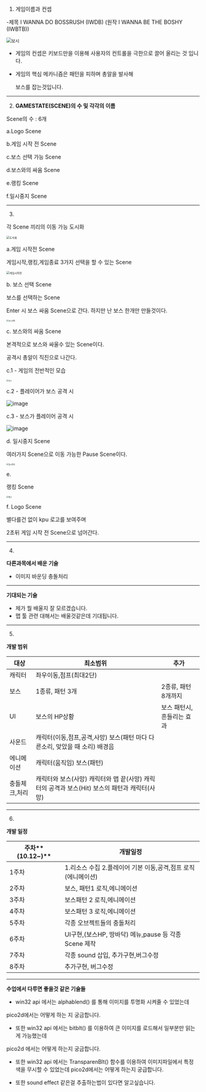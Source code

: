 1. 게임이름과 컨셉

-제목 I WANNA DO BOSSRUSH (IWDB) (원작 I WANNA BE THE BOSHY (IWBTB))

<img src="https://user-images.githubusercontent.com/37091845/94274990-61821300-ff81-11ea-9280-c22e3c6a2f6b.png" alt="보시" style="zoom: 80%;" />

- 게임의 컨셉은 키보드만을 이용해 사용자의 컨트롤을 극한으로 끌어 올리는 것 입니다.

- 게임의 핵심 메카니즘은 패턴을 피하며 총알을 발사해

  보스를 잡는것입니다.

---

2. **GAMESTATE(SCENE)의 수 및 각각의 이름**

Scene의 수 : 6개

a.Logo Scene

b.게임 시작 전 Scene

c.보스 선택 가능 Scene

d.보스와의 싸움 Scene

e.랭킹 Scene

f.일시중지 Scene

---

3.

각 Scene 끼리의 이동 가능 도시화

<img src="https://user-images.githubusercontent.com/37091845/94274814-1d8f0e00-ff81-11ea-8fc4-7b7b6721fce1.png" alt="도식화" style="zoom: 50%;" />



a.게임 시작전 Scene

게임시작,랭킹,게임종료 3가지 선택을 할 수 있는 Scene 

<img src="https://user-images.githubusercontent.com/37091845/94274977-5e872280-ff81-11ea-8b05-acd4b60a54c4.png" alt="게임시작전" style="zoom: 50%;" />

b. 보스 선택 Scene

보스를 선택하는 Scene

Enter 시 보스 싸움 Scene으로 간다.  하지만 난 보스 한개만 만들것이다.

<img src="https://user-images.githubusercontent.com/37091845/94274988-60e97c80-ff81-11ea-887e-4a1bb9acb10a.png" alt="보스선택" style="zoom:33%;" />

c. 보스와의 싸움 Scene

본격적으로 보스와 싸울수 있는 Scene이다.

공격시 총알이 직진으로 나간다.

c.1 - 게임의 전반적인 모습

<img src="https://user-images.githubusercontent.com/37091845/94274986-6050e600-ff81-11ea-84e8-4a26f56dfb35.png" alt="보스" style="zoom: 33%;" />

c.2 - 플레이어가 보스 공격 시

![image](https://user-images.githubusercontent.com/37091845/95650616-ad0af400-0b1f-11eb-91aa-3c14b2585d8f.png)

c.3 - 보스가 플레이어 공격 시

![image](https://user-images.githubusercontent.com/37091845/95650628-b8f6b600-0b1f-11eb-8a4d-fafec673f1e5.png)

d. 일시중지 Scene

여러가지 Scene으로 이동 가능한 Pause Scene이다.

<img src="https://user-images.githubusercontent.com/37091845/94274994-62b34000-ff81-11ea-9313-51547889f919.png" alt="일시정지" style="zoom:33%;" />

e.

랭킹 Scene

<img src="https://user-images.githubusercontent.com/37091845/94274972-5a5b0500-ff81-11ea-9e20-8e7f1914d06b.png" alt="랭크" style="zoom: 33%;" />

f. Logo Scene

별다를건 없이 kpu 로고를 보여주며

2초뒤 게임 시작 전 Scene으로 넘어간다. 

---

4.

**다른과목에서 배운 기술**

* 이미지 바운딩 충돌처리

---

**기대되는 기술**

* 제가 뭘 배울지 잘 모르겠습니다.
* 맵 툴 관련 대해서는 배울것같은데 기대됩니다.

---

5.

**개발 범위**

| **대상**      | **최소범위**                                                 | **추가**                   |
| ------------- | ------------------------------------------------------------ | -------------------------- |
| 캐릭터        | 좌우이동,점프(최대2단)                                       |                            |
| 보스          | 1종류, 패턴  3개                                             | 2종류, 패턴 8개까지        |
| UI            | 보스의 HP상황                                                | 보스 패턴시, 흔들리는 효과 |
| 사운드        | 캐릭터(이동,점프,공격,사망)  보스(패턴 마다 다른소리, 맞았을 때 소리)  배경음 |                            |
| 에니메이션    | 캐릭터(움직임)  보스(패턴)                                   |                            |
| 충돌체크,처리 | 캐릭터와 보스(사망)  캐릭터와 맵 끝(사망)  캐릭터의 공격과 보스(Hit)  보스의 패턴과 캐릭터(사망) |                            |

---

6.

**개발 일정**

| **주차****(10.12~)** | **개발일정**                                                 |
| -------------------- | ------------------------------------------------------------ |
| 1주차                | 1.리소스 수집  2.플레이어 기본 이동,공격,점프  로직(에니메이션) |
| 2주차                | 보스, 패턴1 로직,에니메이션                                  |
| 3주차                | 보스패턴 2 로직,에니메이션                                   |
| 4주차                | 보스패턴 3 로직,에니메이션                                   |
| 5주차                | 각종 오브젝트들의 충돌처리                                   |
| 6주차                | UI구현,(보스HP,  땅바닥)  메뉴,pause  등 각종 Scene 제작     |
| 7주차                | 각종 sound 삽입, 추가구현,버그수정                           |
| 8주차                | 추가구현, 버그수정                                           |

---

**수업에서 다루면 좋을것 같은 기술들**

* win32 api 에서는 alphablend() 를 통해 이미지를 투명화 시켜줄 수 있었는데

pico2d에서는 어떻게 하는 지 궁금합니다.

* 또한 win32 api 에서는 bitblt() 를 이용하여 큰 이미지를 로드해서 일부분만 읽는게 가능했는데

pico2d 에서는 어떻게 하는지 궁금합니다.

* 또한 win32 api 에서는 TransparenBlt() 함수를 이용하여 이미지파일에서 특정 색을 무시할 수 있었는데 pico2d에서는 어떻게 하는지 궁급합니다.

* 또한 sound effect 같은걸 추출하는법이 있다면 알고싶습니다.

